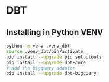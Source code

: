# DBT

## Installing in Python VENV

```bash
python -m venv .venv_dbt
source .venv_dbt/bin/activate
pip install --upgrade pip setuptools
pip install --upgrade dbt-core
# add the bigquery adapter
pip install --upgrade dbt-bigquery
```
